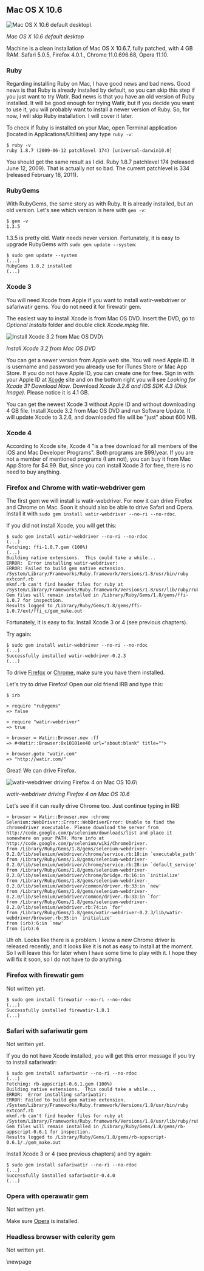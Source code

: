 ## Mac OS X 10.6

![Mac OS X 10.6 default desktop](images/mac-10-6-desktop.png)\

*Mac OS X 10.6 default desktop*

Machine is a clean installation of Mac OS X 10.6.7, fully patched, with 4 GB RAM. Safari 5.0.5, Firefox 4.0.1., Chrome 11.0.696.68, Opera 11.10.

### Ruby

Regarding installing Ruby on Mac, I have good news and bad news. Good news is that Ruby is already installed by default, so you can skip this step if you just want to try Watir. Bad news is that you have an old version of Ruby installed. It will be good enough for trying Watir, but if you decide you want to use it, you will probably want to install a newer version of Ruby. So, for now, I will skip Ruby installation. I will cover it later.

To check if Ruby is installed on your Mac, open Terminal application (located in Applications/Utilities) any type `ruby -v`:

    $ ruby -v
    ruby 1.8.7 (2009-06-12 patchlevel 174) [universal-darwin10.0]

You should get the same result as I did. Ruby 1.8.7 patchlevel 174 (released June 12, 2009). That is actually not so bad. The current patchlevel is 334 (released February 18, 2011).

### RubyGems

With RubyGems, the same story as with Ruby. It is already installed, but an old version. Let's see which version is here with `gem -v`:

    $ gem -v
    1.3.5

1.3.5 is pretty old. Watir needs never version. Fortunately, it is easy to upgrade RubyGems with `sudo gem update --system`:

    $ sudo gem update --system
    (...)
    RubyGems 1.8.2 installed
    (...)

### Xcode 3

You will need Xcode from Apple if you want to install watir-webdriver or safariwatir gems. You do not need it for firewatir gem.

The easiest way to install Xcode is from Mac OS DVD. Insert the DVD, go to *Optional Installs* folder and double click *Xcode.mpkg* file.

![Install Xcode 3.2 from Mac OS DVD](images/xcode-dvd.png)\

*Install Xcode 3.2 from Mac OS DVD*

You can get a newer version from Apple web site. You will need Apple ID. It is username and password you already use for iTunes Store or Mac App Store. If you do not have Apple ID, you can create one for free. Sign in with your Apple ID at [Xcode] site and on the bottom right you will see *Looking for Xcode 3? Download Now*. Download *Xcode 3.2.6 and iOS SDK 4.3 (Disk Image)*. Please notice it is 4.1 GB.

You can get the newest Xcode 3 without Apple ID and without downloading 4 GB file. Install Xcode 3.2 from Mac OS DVD and run Software Update. It will update Xcode to 3.2.6, and downloaded file will be "just" about 600 MB.

### Xcode 4

According to Xcode site, Xcode 4 "is a free download for all members of the iOS and Mac Developer Programs". Both programs are $99/year. If you are not a member of mentioned programs (I am not), you can buy it from Mac App Store for $4.99. But, since you can install Xcode 3 for free, there is no need to buy anything.

[Xcode]: http://developer.apple.com/xcode/

### Firefox and Chrome with watir-webdriver gem

The first gem we will install is watir-webdriver. For now it can drive Firefox and Chrome on Mac. Soon it should also be able to drive Safari and Opera. Install it with `sudo gem install watir-webdriver --no-ri --no-rdoc`.

If you did not install Xcode, you will get this:

    $ sudo gem install watir-webdriver --no-ri --no-rdoc
    (...)
    Fetching: ffi-1.0.7.gem (100%)
    (...)
    Building native extensions.  This could take a while...
    ERROR:  Error installing watir-webdriver:
    ERROR: Failed to build gem native extension.
    /System/Library/Frameworks/Ruby.framework/Versions/1.8/usr/bin/ruby extconf.rb
    mkmf.rb can't find header files for ruby at /System/Library/Frameworks/Ruby.framework/Versions/1.8/usr/lib/ruby/ruby.h
    Gem files will remain installed in /Library/Ruby/Gems/1.8/gems/ffi-1.0.7 for inspection.
    Results logged to /Library/Ruby/Gems/1.8/gems/ffi-1.0.7/ext/ffi_c/gem_make.out

Fortunately, it is easy to fix. Install Xcode 3 or 4 (see previous chapters).

Try again:

    $ sudo gem install watir-webdriver --no-ri --no-rdoc
    (...)
    Successfully installed watir-webdriver-0.2.3
    (...)

To drive [Firefox] or [Chrome], make sure you have them installed.

Let's try to drive Firefox! Open our old friend IRB and type this:

    $ irb

    > require "rubygems"
    => false

    > require "watir-webdriver"
    => true

    > browser = Watir::Browser.new :ff
    => #<Watir::Browser:0x10101ee40 url="about:blank" title="">

    > browser.goto "watir.com"
    => "http://watir.com/"

Great! We can drive Firefox.

![watir-webdriver driving Firefox 4 on Mac OS 10.6](images/mac-10-6-webdriver-firefox.png)\

*watir-webdriver driving Firefox 4 on Mac OS 10.6*

Let's see if it can really drive Chrome too. Just continue typing in IRB:

    > browser = Watir::Browser.new :chrome
    Selenium::WebDriver::Error::WebDriverError: Unable to find the chromedriver executable. Please download the server from http://code.google.com/p/selenium/downloads/list and place it somewhere on your PATH. More info at http://code.google.com/p/selenium/wiki/ChromeDriver.
    from /Library/Ruby/Gems/1.8/gems/selenium-webdriver-0.2.0/lib/selenium/webdriver/chrome/service.rb:18:in `executable_path'
    from /Library/Ruby/Gems/1.8/gems/selenium-webdriver-0.2.0/lib/selenium/webdriver/chrome/service.rb:28:in `default_service'
    from /Library/Ruby/Gems/1.8/gems/selenium-webdriver-0.2.0/lib/selenium/webdriver/chrome/bridge.rb:16:in `initialize'
    from /Library/Ruby/Gems/1.8/gems/selenium-webdriver-0.2.0/lib/selenium/webdriver/common/driver.rb:33:in `new'
    from /Library/Ruby/Gems/1.8/gems/selenium-webdriver-0.2.0/lib/selenium/webdriver/common/driver.rb:33:in `for'
    from /Library/Ruby/Gems/1.8/gems/selenium-webdriver-0.2.0/lib/selenium/webdriver.rb:74:in `for'
    from /Library/Ruby/Gems/1.8/gems/watir-webdriver-0.2.3/lib/watir-webdriver/browser.rb:35:in `initialize'
    from (irb):6:in `new'
    from (irb):6

Uh oh. Looks like there is a problem. I know a new Chrome driver is released recently, and it looks like it is not as easy to install at the moment. So I will leave this for later when I have some time to play with it. I hope they will fix it soon, so I do not have to do anything.

[Firefox]: http://www.mozilla.com/en-US/firefox/new/
[Chrome]: http://www.google.com/chrome/

### Firefox with firewatir gem

Not written yet.

    $ sudo gem install firewatir --no-ri --no-rdoc
    (...)
    Successfully installed firewatir-1.8.1
    (...)

### Safari with safariwatir gem

Not written yet.

If you do not have Xcode installed, you will get this error message if you try to install safariwatir:

    $ sudo gem install safariwatir --no-ri --no-rdoc
    (...)
    Fetching: rb-appscript-0.6.1.gem (100%)
    Building native extensions.  This could take a while...
    ERROR:  Error installing safariwatir:
    ERROR: Failed to build gem native extension.
    /System/Library/Frameworks/Ruby.framework/Versions/1.8/usr/bin/ruby extconf.rb
    mkmf.rb can't find header files for ruby at /System/Library/Frameworks/Ruby.framework/Versions/1.8/usr/lib/ruby/ruby.h
    Gem files will remain installed in /Library/Ruby/Gems/1.8/gems/rb-appscript-0.6.1 for inspection.
    Results logged to /Library/Ruby/Gems/1.8/gems/rb-appscript-0.6.1/./gem_make.out

Install Xcode 3 or 4 (see previous chapters) and try again:

    $ sudo gem install safariwatir --no-ri --no-rdoc
    (...)
    Successfully installed safariwatir-0.4.0
    (...)

### Opera with operawatir gem

Not written yet.

Make sure [Opera] is installed.

[Opera]: http://www.opera.com/

### Headless browser with celerity gem

Not written yet.

\newpage

